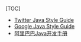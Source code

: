 [TOC]


- [Twitter Java Style Guide](https://github.com/twitter/commons/blob/master/src/java/com/twitter/common/styleguide.md)
- [Google Java Style Guide](http://google.github.io/styleguide/javaguide.html)
- [阿里巴巴Java开发手册](https://github.com/alibaba/p3c/blob/master/%E9%98%BF%E9%87%8C%E5%B7%B4%E5%B7%B4Java%E5%BC%80%E5%8F%91%E6%89%8B%E5%86%8C%EF%BC%88%E8%AF%A6%E5%B0%BD%E7%89%88%EF%BC%89.pdf)






